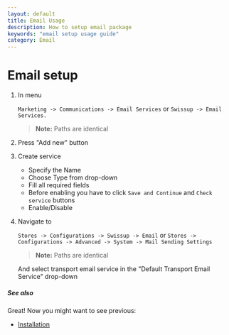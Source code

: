 ```yaml
---
layout: default
title: Email Usage
description: How to setup email package
keywords: "email setup usage guide"
category: Email
---
```


# Email setup

1. In menu

    `Marketing -> Communications -> Email Services` or
    `Swissup -> Email Services.`

    > **Note:** Paths are identical

 2. Press "Add new" button

 3. Create service
    - Specify the Name
    - Choose Type from drop-down
    - Fill all required fields
    - Before enabling you have to click `Save and Continue` and `Check service` buttons
    - Enable/Disable

 4. Navigate to

    `Stores -> Configurations -> Swissup -> Email` or
    `Stores -> Configurations -> Advanced -> System -> Mail Sending Settings`

    > **Note:** Paths are identical

    And select transport email service in the "Default Transport Email Service" drop-down

##### See also

Great! Now you might want to see previous:

- [Installation](/m2/email/installation/)
